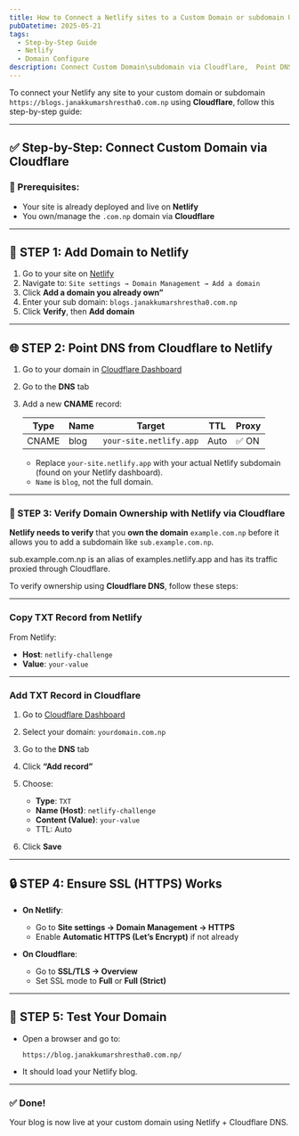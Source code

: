 ```yaml
---
title: How to Connect a Netlify sites to a Custom Domain or subdomain Using Cloudflare with SSL Certificate
pubDatetime: 2025-05-21
tags:
  - Step-by-Step Guide
  - Netlify
  - Domain Configure
description: Connect Custom Domain\subdomain via Cloudflare,  Point DNS from Cloudflare to Netlify, Verify Domain Ownership with Netlify via Cloudflare, Ensure SSL (HTTPS) Works
---
```


To connect your Netlify any site to your custom domain or subdomain `https://blogs.janakkumarshrestha0.com.np` using **Cloudflare**, follow this step-by-step guide:

---

## ✅ Step-by-Step: Connect Custom Domain via Cloudflare

### 📌 Prerequisites:

- Your site is already deployed and live on **Netlify**
- You own/manage the `.com.np` domain via **Cloudflare**

---

## 🔧 STEP 1: Add Domain to Netlify

1. Go to your site on [Netlify](https://app.netlify.com/)
2. Navigate to:
   `Site settings → Domain Management → Add a domain`
3. Click **Add a domain you already own”**
4. Enter your sub domain:
   `blogs.janakkumarshrestha0.com.np`
5. Click **Verify**, then **Add domain**

---

## 🌐 STEP 2: Point DNS from Cloudflare to Netlify

1. Go to your domain in [Cloudflare Dashboard](https://dash.cloudflare.com/)
2. Go to the **DNS** tab
3. Add a new **CNAME** record:

   | Type  | Name | Target                  | TTL  | Proxy |
   | ----- | ---- | ----------------------- | ---- | ----- |
   | CNAME | blog | `your-site.netlify.app` | Auto | ✅ ON |

   - Replace `your-site.netlify.app` with your actual Netlify subdomain (found on your Netlify dashboard).
   - `Name` is `blog`, not the full domain.

---

### 🔑 STEP 3: Verify Domain Ownership with Netlify via Cloudflare

**Netlify needs to verify** that you **own the domain** `example.com.np` before it allows you to add a subdomain like `sub.example.com.np`.

sub.example.com.np is an alias of examples.netlify.app and has its traffic proxied through Cloudflare.

To verify ownership using **Cloudflare DNS**, follow these steps:

---

### Copy TXT Record from Netlify

From Netlify:

- **Host**: `netlify-challenge`
- **Value**: `your-value`

---

### Add TXT Record in Cloudflare

1. Go to [Cloudflare Dashboard](https://dash.cloudflare.com/)
2. Select your domain: `yourdomain.com.np`
3. Go to the **DNS** tab
4. Click **“Add record”**
5. Choose:

   - **Type**: `TXT`
   - **Name (Host)**: `netlify-challenge`
   - **Content (Value)**: `your-value`
   - TTL: Auto

6. Click **Save**

---

## 🔒 STEP 4: Ensure SSL (HTTPS) Works

- **On Netlify**:

  - Go to **Site settings → Domain Management → HTTPS**
  - Enable **Automatic HTTPS (Let’s Encrypt)** if not already

- **On Cloudflare**:

  - Go to **SSL/TLS → Overview**
  - Set SSL mode to **Full** or **Full (Strict)**

---

## 🚀 STEP 5: Test Your Domain

- Open a browser and go to:

  ```
  https://blog.janakkumarshrestha0.com.np/
  ```

- It should load your Netlify blog.

---

### ✅ Done!

Your blog is now live at your custom domain using Netlify + Cloudflare DNS.

